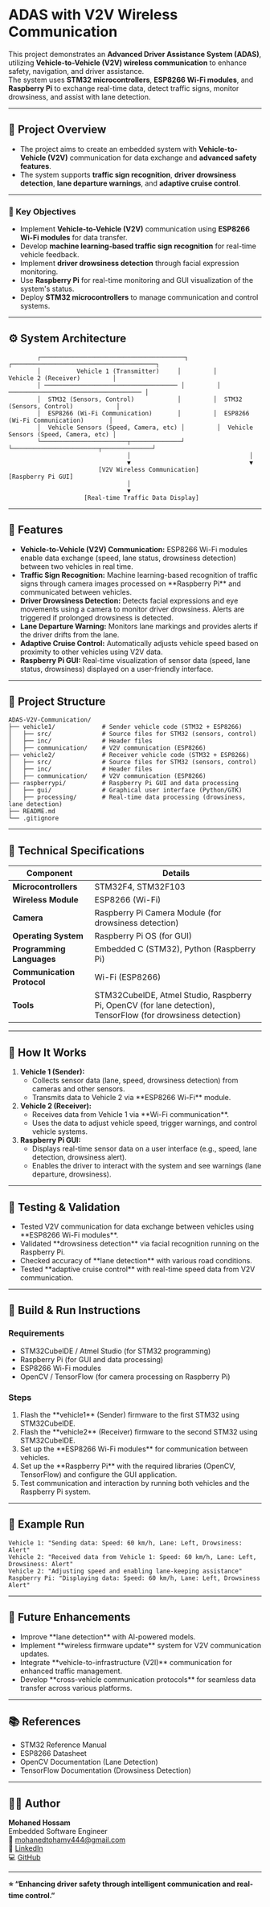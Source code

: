 <h1> ADAS with V2V Wireless Communication </h1>

  This project demonstrates an **Advanced Driver Assistance System (ADAS)**, utilizing **Vehicle-to-Vehicle (V2V) wireless communication** to enhance safety, navigation, and driver assistance.  
  The system uses **STM32 microcontrollers**, **ESP8266 Wi-Fi modules**, and **Raspberry Pi** to exchange real-time data, detect traffic signs, monitor drowsiness, and assist with lane detection.


<hr />

<h2>📌 Project Overview</h2>

  - The project aims to create an embedded system with **Vehicle-to-Vehicle (V2V)** communication for data exchange and **advanced safety features**.  
  - The system supports **traffic sign recognition**, **driver drowsiness detection**, **lane departure warnings**, and **adaptive cruise control**.
<hr />

<h3>📌 Key Objectives</h3>

 - Implement **Vehicle-to-Vehicle (V2V)** communication using **ESP8266 Wi-Fi modules** for data transfer.
 - Develop **machine learning-based traffic sign recognition** for real-time vehicle feedback.
 - Implement **driver drowsiness detection** through facial expression monitoring.
 - Use **Raspberry Pi** for real-time monitoring and GUI visualization of the system's status.
 - Deploy **STM32 microcontrollers** to manage communication and control systems.


<hr />

<h2>⚙️ System Architecture</h2>
<pre><code>        ┌────────────────────────────────────────┐         ┌────────────────────────────────────────┐
        │          Vehicle 1 (Transmitter)     │         │          Vehicle 2 (Receiver)         │
        │ ───────────────────────────────────── │         │ ───────────────────────────────────── │
        │  STM32 (Sensors, Control)            │         │  STM32 (Sensors, Control)            │
        │  ESP8266 (Wi-Fi Communication)       │         │  ESP8266 (Wi-Fi Communication)       │
        │  Vehicle Sensors (Speed, Camera, etc) │         │  Vehicle Sensors (Speed, Camera, etc) │
        └────────────────────────┬──────────────┘         └────────────────────────┬──────────────┘
                                 │                                 │
                                 ▼                                 ▼
                         [V2V Wireless Communication]           [Raspberry Pi GUI]
                                 │
                                 ▼
                     [Real-time Traffic Data Display]
</code></pre>

<hr />

<h2>🧩 Features</h2>
<ul>
  <li><strong>Vehicle-to-Vehicle (V2V) Communication:</strong> ESP8266 Wi-Fi modules enable data exchange (speed, lane status, drowsiness detection) between two vehicles in real time.</li>
  <li><strong>Traffic Sign Recognition:</strong> Machine learning-based recognition of traffic signs through camera images processed on **Raspberry Pi** and communicated between vehicles.</li>
  <li><strong>Driver Drowsiness Detection:</strong> Detects facial expressions and eye movements using a camera to monitor driver drowsiness. Alerts are triggered if prolonged drowsiness is detected.</li>
  <li><strong>Lane Departure Warning:</strong> Monitors lane markings and provides alerts if the driver drifts from the lane.</li>
  <li><strong>Adaptive Cruise Control:</strong> Automatically adjusts vehicle speed based on proximity to other vehicles using V2V data.</li>
  <li><strong>Raspberry Pi GUI:</strong> Real-time visualization of sensor data (speed, lane status, drowsiness) displayed on a user-friendly interface.</li>
</ul>

<hr />

<h2>🧱 Project Structure</h2>
<pre><code>ADAS-V2V-Communication/
├── vehicle1/             # Sender vehicle code (STM32 + ESP8266)
│   ├── src/              # Source files for STM32 (sensors, control)
│   ├── inc/              # Header files
│   ├── communication/    # V2V communication (ESP8266)
├── vehicle2/             # Receiver vehicle code (STM32 + ESP8266)
│   ├── src/              # Source files for STM32 (sensors, control)
│   ├── inc/              # Header files
│   ├── communication/    # V2V communication (ESP8266)
├── raspberrypi/          # Raspberry Pi GUI and data processing
│   ├── gui/              # Graphical user interface (Python/GTK)
│   ├── processing/       # Real-time data processing (drowsiness, lane detection)
├── README.md
└── .gitignore
</code></pre>

<hr />

<h2>🔧 Technical Specifications</h2>
<table>
  <thead>
    <tr><th>Component</th><th>Details</th></tr>
  </thead>
  <tbody>
    <tr><td><strong>Microcontrollers</strong></td><td>STM32F4, STM32F103</td></tr>
    <tr><td><strong>Wireless Module</strong></td><td>ESP8266 (Wi-Fi)</td></tr>
    <tr><td><strong>Camera</strong></td><td>Raspberry Pi Camera Module (for drowsiness detection)</td></tr>
    <tr><td><strong>Operating System</strong></td><td>Raspberry Pi OS (for GUI)</td></tr>
    <tr><td><strong>Programming Languages</strong></td><td>Embedded C (STM32), Python (Raspberry Pi)</td></tr>
    <tr><td><strong>Communication Protocol</strong></td><td>Wi-Fi (ESP8266)</td></tr>
    <tr><td><strong>Tools</strong></td><td>STM32CubeIDE, Atmel Studio, Raspberry Pi, OpenCV (for lane detection), TensorFlow (for drowsiness detection)</td></tr>
  </tbody>
</table>

<hr />

<h2>🧠 How It Works</h2>
<ol>
  <li><strong>Vehicle 1 (Sender):</strong>
    <ul>
      <li>Collects sensor data (lane, speed, drowsiness detection) from cameras and other sensors.</li>
      <li>Transmits data to Vehicle 2 via **ESP8266 Wi-Fi** module.</li>
    </ul>
  </li>
  <li><strong>Vehicle 2 (Receiver):</strong>
    <ul>
      <li>Receives data from Vehicle 1 via **Wi-Fi communication**.</li>
      <li>Uses the data to adjust vehicle speed, trigger warnings, and control vehicle systems.</li>
    </ul>
  </li>
  <li><strong>Raspberry Pi GUI:</strong>
    <ul>
      <li>Displays real-time sensor data on a user interface (e.g., speed, lane detection, drowsiness alert).</li>
      <li>Enables the driver to interact with the system and see warnings (lane departure, drowsiness).</li>
    </ul>
  </li>
</ol>

<hr />

<h2>🧪 Testing &amp; Validation</h2>
<ul>
  <li>Tested V2V communication for data exchange between vehicles using **ESP8266 Wi-Fi modules**.</li>
  <li>Validated **drowsiness detection** via facial recognition running on the Raspberry Pi.</li>
  <li>Checked accuracy of **lane detection** with various road conditions.</li>
  <li>Tested **adaptive cruise control** with real-time speed data from V2V communication.</li>
</ul>

<hr />

<h2>🧰 Build &amp; Run Instructions</h2>

<h3>Requirements</h3>
<ul>
  <li>STM32CubeIDE / Atmel Studio (for STM32 programming)</li>
  <li>Raspberry Pi (for GUI and data processing)</li>
  <li>ESP8266 Wi-Fi modules</li>
  <li>OpenCV / TensorFlow (for camera processing on Raspberry Pi)</li>
</ul>

<h3>Steps</h3>
<ol>
  <li>Flash the **vehicle1** (Sender) firmware to the first STM32 using STM32CubeIDE.</li>
  <li>Flash the **vehicle2** (Receiver) firmware to the second STM32 using STM32CubeIDE.</li>
  <li>Set up the **ESP8266 Wi-Fi modules** for communication between vehicles.</li>
  <li>Set up the **Raspberry Pi** with the required libraries (OpenCV, TensorFlow) and configure the GUI application.</li>
  <li>Test communication and interaction by running both vehicles and the Raspberry Pi system.</li>
</ol>

<hr />

<h2>📁 Example Run</h2>
<pre><code>Vehicle 1: "Sending data: Speed: 60 km/h, Lane: Left, Drowsiness: Alert"
Vehicle 2: "Received data from Vehicle 1: Speed: 60 km/h, Lane: Left, Drowsiness: Alert"
Vehicle 2: "Adjusting speed and enabling lane-keeping assistance"
Raspberry Pi: "Displaying data: Speed: 60 km/h, Lane: Left, Drowsiness Alert"
</code></pre>

<hr />

<h2>🚀 Future Enhancements</h2>
<ul>
  <li>Improve **lane detection** with AI-powered models.</li>
  <li>Implement **wireless firmware update** system for V2V communication updates.</li>
  <li>Integrate **vehicle-to-infrastructure (V2I)** communication for enhanced traffic management.</li>
  <li>Develop **cross-vehicle communication protocols** for seamless data transfer across various platforms.</li>
</ul>

<hr />

<h2>📚 References</h2>
<ul>
  <li>STM32 Reference Manual</li>
  <li>ESP8266 Datasheet</li>
  <li>OpenCV Documentation (Lane Detection)</li>
  <li>TensorFlow Documentation (Drowsiness Detection)</li>
</ul>

<hr />

<h2>👨‍💻 Author</h2>
<p>
  <strong>Mohaned Hossam</strong><br />
  Embedded Software Engineer<br />
  📧 <a href="mailto:mohanedtohamy444@gmail.com">mohanedtohamy444@gmail.com</a><br />
  🔗 <a href="https://www.linkedin.com/in/mohaned-hossam-8593041b3">LinkedIn</a><br />
  💻 <a href="https://github.com/MOHANED01">GitHub</a>
</p>

<hr />

<p><strong>⭐ “Enhancing driver safety through intelligent communication and real-time control.”</strong></p>
